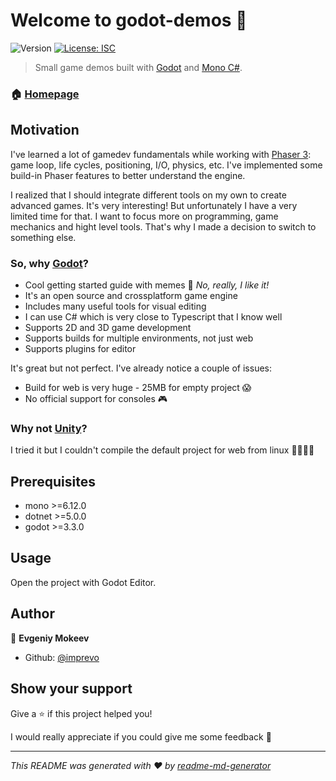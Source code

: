 # Welcome to godot-demos 👋

![Version](https://img.shields.io/badge/version-0.1.0-blue.svg?cacheSeconds=2592000)
[![License: ISC](https://img.shields.io/badge/License-MIT-yellow.svg)](#)

> Small game demos built with [Godot](https://godotengine.org/) and [Mono C#](https://www.mono-project.com/).

### 🏠 [Homepage](https://github.com/imprevo/godot-demos)

<!-- ### ✨ [Demo](TODO) -->

## Motivation

I've learned a lot of gamedev fundamentals while working with [Phaser 3](https://github.com/imprevo/mini-games): game loop, life cycles, positioning, I/O, physics, etc. I've implemented some build-in Phaser features to better understand the engine.

I realized that I should integrate different tools on my own to create advanced games. It's very interesting! But unfortunately I have a very limited time for that.  I want to focus more on programming, game mechanics and hight level tools. That's why I made a decision to switch to something else.

### So, why [Godot](https://godotengine.org/)?

- Cool getting started guide with memes 🤡 *No, really, I like it!*
- It's an open source and crossplatform game engine
- Includes many useful tools for visual editing
- I can use C# which is very close to Typescript that I know well
- Supports 2D and 3D game development
- Supports builds for multiple environments, not just web
- Supports plugins for editor

It's great but not perfect. I've already notice a couple of issues:

- Build for web is very huge - 25MB for empty project 😱
- No official support for consoles 🎮

### Why not [Unity](https://unity.com/)?

I tried it but I couldn't compile the default project for web from linux 🤦‍♀️🤦‍♂️

## Prerequisites

- mono >=6.12.0
- dotnet >=5.0.0
- godot >=3.3.0

## Usage

Open the project with Godot Editor.

## Author

👤 **Evgeniy Mokeev**

- Github: [@imprevo](https://github.com/imprevo)

## Show your support

Give a ⭐️ if this project helped you!

I would really appreciate if you could give me some feedback 🙏

---

_This README was generated with ❤️ by [readme-md-generator](https://github.com/kefranabg/readme-md-generator)_
